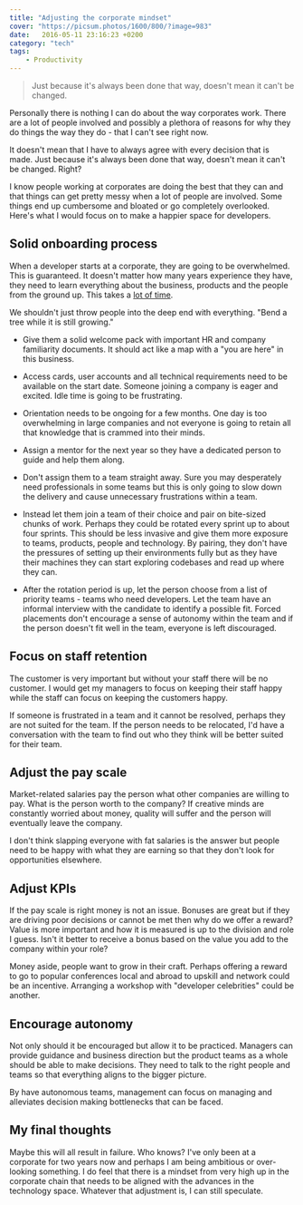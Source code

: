```yaml
---
title: "Adjusting the corporate mindset"
cover: "https://picsum.photos/1600/800/?image=983"
date:   2016-05-11 23:16:23 +0200
category: "tech"
tags:
    - Productivity
---
```


> Just because it's always been done that way, doesn't mean it can't be changed.

Personally there is nothing I can do about the way corporates work. There are a
lot of people involved and possibly a plethora of reasons for why they do things
the way they do - that I can't see right now.

It doesn't mean that I have to always agree with every decision that is made.
Just because it's always been done that way, doesn't mean it can't be changed.
Right?

I know people working at corporates are doing the best that they can and that
things can get pretty messy when a lot of people are involved. Some things
end up cumbersome and bloated or go completely overlooked. Here's what I
would focus on to make a happier space for developers.

## Solid onboarding process

When a developer starts at a corporate, they are going to be overwhelmed. This
is guaranteed. It doesn't matter how many years experience they have, they need
to learn everything about the business, products and the people from the ground
up. This takes a [lot of time](/blog/time-is-precious).

We shouldn't just throw people into the deep end with everything. "Bend a tree
while it is still growing."

-   Give them a solid welcome pack with important HR and company familiarity
    documents. It should act like a map with a "you are here" in this business.

-   Access cards, user accounts and all technical requirements need to be available
    on the start date. Someone joining a company is eager and excited. Idle time
    is going to be frustrating.

-   Orientation needs to be ongoing for a few months. One day is too overwhelming
    in large companies and not everyone is going to retain all that knowledge that
    is crammed into their minds.

-   Assign a mentor for the next year so they have a dedicated person to guide and
    help them along.

-   Don't assign them to a team straight away. Sure you may desperately need
    professionals in some teams but this is only going to slow down the delivery and cause
    unnecessary frustrations within a team.

-   Instead let them join a team of their choice and pair on bite-sized chunks of
    work. Perhaps they could be rotated every sprint up to about four sprints.
    This should be less invasive and give them more exposure to teams, products,
    people and technology. By pairing, they don't have the pressures of setting up
    their environments fully but as they have their machines they can start
    exploring codebases and read up where they can.

-   After the rotation period is up, let the person choose from a list of priority
    teams - teams who need developers. Let the team have an informal interview
    with the candidate to identify a possible fit. Forced placements don't
    encourage a sense of autonomy within the team and if the person doesn't fit
    well in the team, everyone is left discouraged.

## Focus on staff retention

The customer is very important but without your staff there will be no customer.
I would get my managers to focus on keeping their staff happy while the staff
can focus on keeping the customers happy.

If someone is frustrated in a team and it cannot be resolved, perhaps they are
not suited for the team. If the person needs to be relocated, I'd have a
conversation with the team to find out who they think will be better suited for
their team.

## Adjust the pay scale

Market-related salaries pay the person what other companies are willing to pay.
What is the person worth to the company? If creative minds are constantly
worried about money, quality will suffer and the person will eventually
leave the company.

I don't think slapping everyone with fat salaries is the answer but people need
to be happy with what they are earning so that they don't look for
opportunities elsewhere.

## Adjust KPIs

If the pay scale is right money is not an issue. Bonuses are great but if they
are driving poor decisions or cannot be met then why do we offer a reward?
Value is more important and how it is measured is up to the division and
role I guess. Isn't it better to receive a bonus based on the value you add to
the company within your role?

Money aside, people want to grow in their craft. Perhaps offering a reward to
go to popular conferences local and abroad to upskill and network could be an
incentive. Arranging a workshop with "developer celebrities" could be another.

## Encourage autonomy

Not only should it be encouraged but allow it to be practiced. Managers can
provide guidance and business direction but the product teams as a whole
should be able to make decisions. They need to talk to the right people and
teams so that everything aligns to the bigger picture.

By have autonomous teams, management can focus on managing and alleviates
decision making bottlenecks that can be faced.

## My final thoughts

Maybe this will all result in failure. Who knows? I've only been at a
corporate for two years now and perhaps I am being ambitious or over-looking
something. I do feel that there is a mindset from very high up in the corporate
chain that needs to be aligned with the advances in the technology space.
Whatever that adjustment is, I can still speculate.
